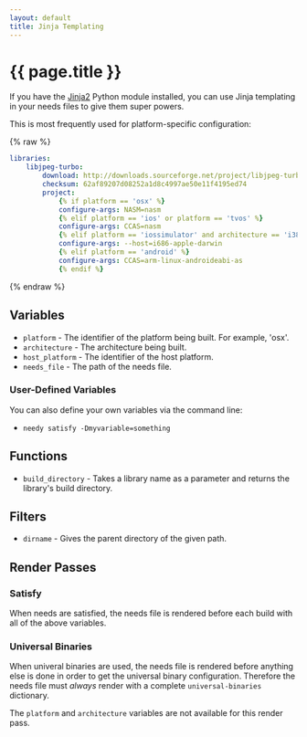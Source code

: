 ```yaml
---
layout: default
title: Jinja Templating
---
```

{{ page.title }}
==

If you have the [Jinja2](http://jinja.pocoo.org) Python module installed, you can use Jinja templating in your needs files to give them super powers.

This is most frequently used for platform-specific configuration:

{% raw %}
```yaml
libraries:
    libjpeg-turbo:
        download: http://downloads.sourceforge.net/project/libjpeg-turbo/1.4.90%20%281.5%20beta1%29/libjpeg-turbo-1.4.90.tar.gz
        checksum: 62af89207d08252a1d8c4997ae50e11f4195ed74
        project:
            {% if platform == 'osx' %}
            configure-args: NASM=nasm
            {% elif platform == 'ios' or platform == 'tvos' %}
            configure-args: CCAS=nasm
            {% elif platform == 'iossimulator' and architecture == 'i386' %}
            configure-args: --host=i686-apple-darwin
            {% elif platform == 'android' %}
            configure-args: CCAS=arm-linux-androideabi-as
            {% endif %}
```
{% endraw %}

Variables
--

* `platform` - The identifier of the platform being built. For example, 'osx'.
* `architecture` - The architecture being built.
* `host_platform` - The identifier of the host platform.
* `needs_file` - The path of the needs file.

### User-Defined Variables

You can also define your own variables via the command line:

* `needy satisfy -Dmyvariable=something`

Functions
--

* `build_directory` - Takes a library name as a parameter and returns the library's build directory.

Filters
--

* `dirname` - Gives the parent directory of the given path.

Render Passes
--

### Satisfy

When needs are satisfied, the needs file is rendered before each build with all of the above variables.

### Universal Binaries

When univeral binaries are used, the needs file is rendered before anything else is done in order to get the universal binary configuration. Therefore the needs file must *always* render with a complete `universal-binaries` dictionary.

The `platform` and `architecture` variables are not available for this render pass.
